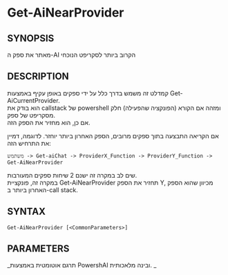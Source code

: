 ﻿---
external help file: powershai-help.xml
schema: 2.0.0
powershai: true
---

# Get-AiNearProvider

## SYNOPSIS <!--!= @#Synop !-->
מאתר את ספק ה-AI הקרוב ביותר לסקריפט הנוכחי

## DESCRIPTION <!--!= @#Desc !-->
קמדלט זה משמש בדרך כלל על ידי ספקים באופן עקיף באמצעות Get-AiCurrentProvider.  
הוא בודק את callstack של powershell ומזהה אם הקורא (הפונקציה שהפעילה) חלק מסקריפט של ספק.  
אם כן, הוא מחזיר את הספק הזה.

אם הקריאה התבצעה בתוך ספקים מרובים, הספק האחרון ביותר יוחזר. לדוגמה, דמיין את התרחיש הזה:

	משתמש -> Get-aiChat -> ProviderX_Function -> ProviderY_Function -> Get-AiNearProvider
	
שים לב במקרה זה ישנם 2 שיחות ספקים המעורבות.  
במקרה זה, פונקציית Get-AiNearProvider תחזיר את הספק Y, מכיוון שהוא הספק האחרון ביותר ב-call stack.

## SYNTAX <!--!= @#Syntax !-->

```
Get-AiNearProvider [<CommonParameters>]
```

## PARAMETERS <!--!= @#Params !-->




<!--PowershaiAiDocBlockStart-->
_תרגם אוטומטית באמצעות PowershAI ובינה מלאכותית. 
_
<!--PowershaiAiDocBlockEnd-->
